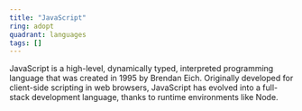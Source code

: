 ```yaml
---
title: "JavaScript"
ring: adopt
quadrant: languages
tags: []
---
```


JavaScript is a high-level, dynamically typed, interpreted programming language that was created in 1995 by Brendan
Eich. Originally developed for client-side scripting in web browsers, JavaScript has evolved into a full-stack
development language, thanks to runtime environments like Node. 

